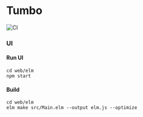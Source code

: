 # Tumbo

![CI](https://concourse.sahli.net/api/v1/teams/main/pipelines/go-tumbo3/jobs/unittest/badge)



### UI
#### Run UI

    cd web/elm
    npm start

#### Build

    cd web/elm
    elm make src/Main.elm --output elm.js --optimize
